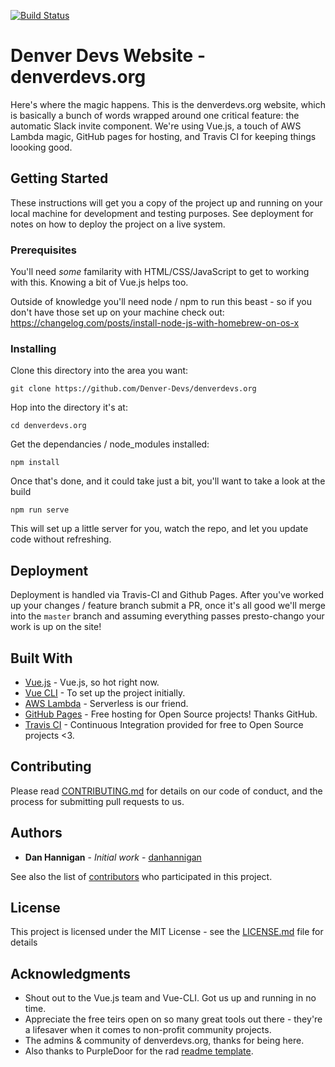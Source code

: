 [![Build Status](https://travis-ci.org/Denver-Devs/denverdevs.org.svg?branch=master)](https://travis-ci.org/Denver-Devs/denverdevs.org)

# Denver Devs Website - denverdevs.org

Here's where the magic happens. This is the denverdevs.org website, which is basically a bunch of words wrapped around one critical feature: the automatic Slack invite component. We're using Vue.js, a touch of AWS Lambda magic, GitHub pages for hosting, and Travis CI for keeping things loooking good. 

## Getting Started

These instructions will get you a copy of the project up and running on your local machine for development and testing purposes. See deployment for notes on how to deploy the project on a live system.

### Prerequisites

You'll need _some_ familarity with HTML/CSS/JavaScript to get to working with this. Knowing a bit of Vue.js helps too.

Outside of knowledge you'll need node / npm to run this beast - so if you don't have those set up on your machine check out: https://changelog.com/posts/install-node-js-with-homebrew-on-os-x


### Installing

Clone this directory into the area you want:
```
git clone https://github.com/Denver-Devs/denverdevs.org
```

Hop into the directory it's at:
```
cd denverdevs.org
```

Get the dependancies / node_modules installed:
```
npm install
```

Once that's done, and it could take just a bit, you'll want to take a look at the build
```
npm run serve
```
This will set up a little server for you, watch the repo, and let you update code without refreshing. 


## Deployment

Deployment is handled via Travis-CI and Github Pages. After you've worked up your changes / feature branch submit a PR, once it's all good we'll merge into the `master` branch and assuming everything passes presto-chango your work is up on the site!

## Built With

* [Vue.js](http://www.dropwizard.io/1.0.2/docs/) - Vue.js, so hot right now.
* [Vue CLI](https://github.com/vuejs/vue-cli) - To set up the project initially. 
* [AWS Lambda](https://aws.amazon.com/lambda/) - Serverless is our friend.
* [GitHub Pages](https://pages.github.com/) - Free hosting for Open Source projects! Thanks GitHub.
* [Travis CI](https://travis-ci.org/) - Continuous Integration provided for free to Open Source projects <3. 

## Contributing

Please read [CONTRIBUTING.md]() for details on our code of conduct, and the process for submitting pull requests to us.

## Authors

* **Dan Hannigan** - *Initial work* - [danhannigan](https://github.com/danhannigan)

See also the list of [contributors](https://github.com/denver-devs/denverdevs.org/contributors) who participated in this project.

## License

This project is licensed under the MIT License - see the [LICENSE.md](LICENSE.md) file for details

## Acknowledgments

* Shout out to the Vue.js team and Vue-CLI. Got us up and running in no time. 
* Appreciate the free teirs open on so many great tools out there - they're a lifesaver when it comes to non-profit community projects.
* The admins & community of denverdevs.org, thanks for being here. 
* Also thanks to PurpleDoor for the rad [readme template](https://gist.github.com/PurpleBooth/109311bb0361f32d87a2).
